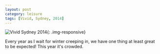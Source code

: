 ```yaml
---
layout: post
category: leisure
tags: [Vivid, Sydney, 2014]
---
```


![Vivid Sydney 2014](https://fbcdn-sphotos-a-a.akamaihd.net/hphotos-ak-xpf1/t31.0-8/10443169_10203469729240005_4349595676935771439_o.jpg){: .img-responsive}

Every year as I wait for winter creeping in, we have one thing at least great to be expected! This year it's crowded.
